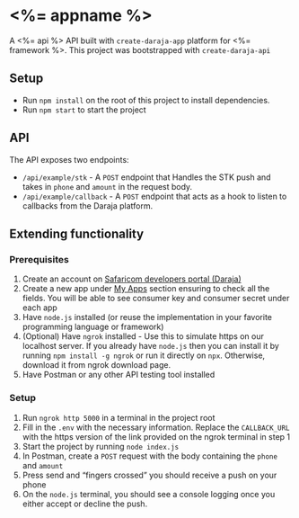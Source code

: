 # <%= appname %>

A <%= api %> API built with `create-daraja-app` platform for <%= framework %>. This project was bootstrapped with `create-daraja-api`

## Setup

- Run `npm install` on the root of this project to install dependencies.
- Run `npm start` to start the project

## API

The API exposes two endpoints:

- `/api/example/stk` - A `POST` endpoint that Handles the STK push and takes in `phone` and `amount` in the request body.
- `/api/example/callback` - A `POST` endpoint that acts as a hook to listen to callbacks from the Daraja platform.

## Extending functionality

### Prerequisites

1. Create an account on [Safaricom developers portal (Daraja)](https://developer.safaricom.co.ke/)
2. Create a new app under [My Apps](https://developer.safaricom.co.ke/MyApps) section ensuring to check all the fields. You will be able to see consumer key and consumer secret under each app
3. Have `node.js` installed (or reuse the implementation in your favorite programming language or framework)
4. (Optional) Have `ngrok` installed - Use this to simulate https on our localhost server. If you already have `node.js` then you can install it by running `npm install -g ngrok` or run it directly on `npx`. Otherwise, download it from ngrok download page.
5. Have Postman or any other API testing tool installed

### Setup

1. Run `ngrok http 5000` in a terminal in the project root
2. Fill in the `.env` with the necessary information. Replace the `CALLBACK_URL` with the https version of the link provided on the ngrok terminal in step 1
3. Start the project by running `node index.js`
4. In Postman, create a `POST` request with the body containing the `phone` and `amount`
5. Press send and “fingers crossed” you should receive a push on your phone
6. On the `node.js` terminal, you should see a console logging once you either accept or decline the push.
